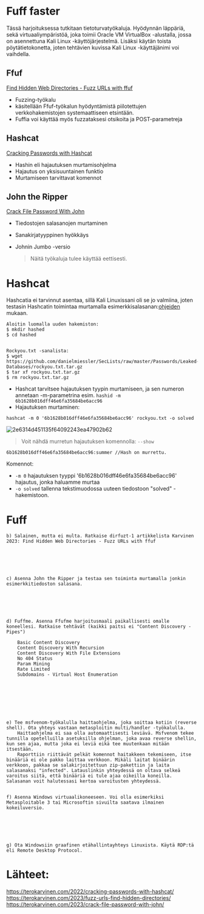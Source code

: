 # Fuff faster
Tässä harjoituksessa tutkitaan tietoturvatyökaluja. Hyödynnän läppäriä, sekä virtuaaliympäristöä, joka toimii Oracle VM VirtualBox -alustalla, jossa on asennettuna Kali Linux -käyttöjärjestelmä. Lisäksi käytän toista pöytätietokonetta, joten tehtävien kuvissa Kali Linux -käyttäjänimi voi vaihdella.


## Ffuf

[Find Hidden Web Directories - Fuzz URLs with ffuf](https://terokarvinen.com/2023/fuzz-urls-find-hidden-directories/) 
- Fuzzing-työkalu
- käsitellään Ffuf-työkalun hyödyntämistä piilotettujen verkkohakemistojen systemaattiseen etsintään.
- Fuffia voi käyttää myös fuzzataksesi otsikoita ja POST-parametreja


## Hashcat

 [Cracking Passwords with Hashcat](https://terokarvinen.com/2022/cracking-passwords-with-hashcat/)
 
-	Hashin eli hajautuksen murtamisohjelma
-	Hajautus on yksisuuntainen funktio
-	Murtamiseen tarvittavat komennot


## John the Ripper

[Crack File Password With John](https://terokarvinen.com/2023/crack-file-password-with-john/)

- Tiedostojen salasanojen murtaminen 
- Sanakirjatyyppinen hyökkäys 
- Johnin Jumbo -versio

  > Näitä työkaluja tulee käyttää eettisesti. 



# Hashcat


Hashcatia ei tarvinnut asentaa, sillä Kali Linuxissani oli se jo valmiina, joten testasin Hashcatin toimintaa murtamalla esimerkkisalasanan:[ohjeiden](https://terokarvinen.com/2022/cracking-passwords-with-hashcat/)  mukaan.

```
Aloitin luomalla uuden hakemiston:
$ mkdir hashed
$ cd hashed


Rockyou.txt -sanalista: 
$ wget https://github.com/danielmiessler/SecLists/raw/master/Passwords/Leaked-Databases/rockyou.txt.tar.gz
$ tar xf rockyou.txt.tar.gz
$ rm rockyou.txt.tar.gz
```


- Hashcat tarvitsee hajautuksen tyypin murtamiseen, ja sen numeron annetaan -m-parametrina esim. `hashid -m 6b1628b016dff46e6fa35684be6acc96`
- Hajautuksen murtaminen:

`hashcat -m 0 '6b1628b016dff46e6fa35684be6acc96' rockyou.txt -o solved`

![2e6314d451135f64092243ea47902b62](https://github.com/Vanam0/tunkeutumistestaus/assets/122449444/d5a876d8-14e4-42d7-9824-5fbadd927b83)


> Voit nähdä murretun hajautuksen komennolla: `--show`

    6b1628b016dff46e6fa35684be6acc96:summer //Hash on murrettu.

Komennot:

-  `-m 0` hajautuksen tyyppi
'6b1628b016dff46e6fa35684be6acc96' hajautus, jonka haluamme murtaa
- `-o solved` tallenna tekstimuodossa uuteen tiedostoon "solved" -hakemistoon.








# Fuff





























    b) Salainen, mutta ei multa. Ratkaise dirfuzt-1 artikkelista Karvinen 2023: Find Hidden Web Directories - Fuzz URLs with ffuf






    c) Asenna John the Ripper ja testaa sen toiminta murtamalla jonkin esimerkkitiedoston salasana.






    d) Fuffme. Asenna Ffufme harjoitusmaali paikallisesti omalle koneellesi. Ratkaise tehtävät (kaikki paitsi ei "Content Discovery - Pipes")
  
        Basic Content Discovery
        Content Discovery With Recursion
        Content Discovery With File Extensions
        No 404 Status
        Param Mining
        Rate Limited
        Subdomains - Virtual Host Enumeration








    e) Tee msfvenom-työkalulla haittaohjelma, joka soittaa kotiin (reverse shell). Ota yhteys vastaan metasploitin multi/handler -työkalulla.
        Haittaohjelma ei saa olla automaattisesti leviävä. Msfvenom tekee tunnilla opetelluilla asetuksilla ohjelman, joka avaa reverse shellin, kun sen ajaa, mutta joka ei leviä eikä tee muutenkaan mitään itsestään.
        Raporttiin riittävät pelkät komennot haitakkeen tekemiseen, itse binääriä ei ole pakko laittaa verkkoon. Mikäli laitat binäärin verkkoon, pakkaa se salakirjoitettuun zip-pakettiin ja laita salasanaksi "infected". Latauslinkin yhteydessä on oltava selkeä varoitus siitä, että binääriä ei tule ajaa oikeilla koneilla. Salasanan voit halutessasi kertoa varoitusten yhteydessä.


    f) Asenna Windows virtuaalikoneeseen. Voi olla esimerkiksi Metasploitable 3 tai Microsoftin sivuilta saatava ilmainen kokeiluversio.






    g) Ota Windowsiin graafinen etähallintayhteys Linuxista. Käytä RDP:tä eli Remote Desktop Protocol.












# Lähteet:
https://terokarvinen.com/2022/cracking-passwords-with-hashcat/
https://terokarvinen.com/2023/fuzz-urls-find-hidden-directories/
https://terokarvinen.com/2023/crack-file-password-with-john/



